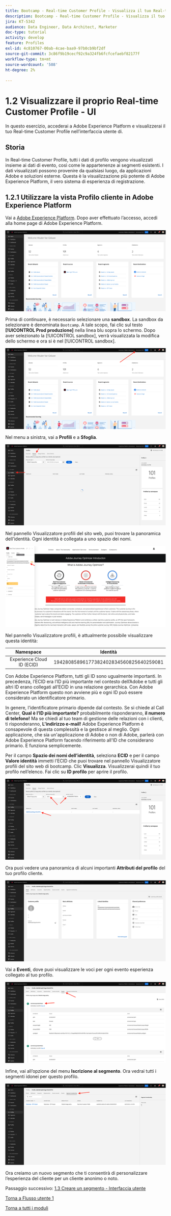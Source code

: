 ```yaml
---
title: Bootcamp - Real-time Customer Profile - Visualizza il tuo Real-time Customer Profile - Interfaccia utente
description: Bootcamp - Real-time Customer Profile - Visualizza il tuo Real-time Customer Profile - Interfaccia utente
jira: KT-5342
audience: Data Engineer, Data Architect, Marketer
doc-type: tutorial
activity: develop
feature: Profiles
exl-id: 4c810767-00ab-4cae-baa9-97b0cb9bf2df
source-git-commit: 3c86f9b19cecf92c9a324fb6fcfcefaebf82177f
workflow-type: tm+mt
source-wordcount: '508'
ht-degree: 2%

---
```


# 1.2 Visualizzare il proprio Real-time Customer Profile - UI

In questo esercizio, accederai a Adobe Experience Platform e visualizzerai il tuo Real-time Customer Profile nell’interfaccia utente di.

## Storia

In Real-time Customer Profile, tutti i dati di profilo vengono visualizzati insieme ai dati di evento, così come le appartenenze ai segmenti esistenti. I dati visualizzati possono provenire da qualsiasi luogo, da applicazioni Adobe e soluzioni esterne. Questa è la visualizzazione più potente di Adobe Experience Platform, il vero sistema di esperienza di registrazione.

## 1.2.1 Utilizzare la vista Profilo cliente in Adobe Experience Platform

Vai a [Adobe Experience Platform](https://experience.adobe.com/platform). Dopo aver effettuato l’accesso, accedi alla home page di Adobe Experience Platform.

![Acquisizione dei dati](./images/home.png)

Prima di continuare, è necessario selezionare una **sandbox**. La sandbox da selezionare è denominata ``Bootcamp``. A tale scopo, fai clic sul testo **[!UICONTROL Prod produzione]** nella linea blu sopra lo schermo. Dopo aver selezionato la [!UICONTROL sandbox], verrà visualizzata la modifica dello schermo e ora si è nel [!UICONTROL sandbox].

![Acquisizione dei dati](./images/sb1.png)

Nel menu a sinistra, vai a **Profili** e a **Sfoglia**.

![Profilo cliente](./images/homemenu.png)

Nel pannello Visualizzatore profili del sito web, puoi trovare la panoramica dell’identità. Ogni identità è collegata a uno spazio dei nomi.

![Profilo cliente](./images/identities.png)

Nel pannello Visualizzatore profili, è attualmente possibile visualizzare questa identità:

| Namespace | Identità |
|:-------------:| :---------------:|
| Experience Cloud ID (ECID) | 19428085896177382402834560825640259081 |

Con Adobe Experience Platform, tutti gli ID sono ugualmente importanti. In precedenza, l’ECID era l’ID più importante nel contesto dell’Adobe e tutti gli altri ID erano collegati all’ECID in una relazione gerarchica. Con Adobe Experience Platform questo non avviene più e ogni ID può essere considerato un identificatore primario.

In genere, l’identificatore primario dipende dal contesto. Se si chiede al Call Center, **Qual è l’ID più importante?** probabilmente risponderanno, **il numero di telefono!** Ma se chiedi al tuo team di gestione delle relazioni con i clienti, ti risponderanno, **L&#39;indirizzo e-mail!**  Adobe Experience Platform è consapevole di questa complessità e la gestisce al meglio. Ogni applicazione, che sia un&#39;applicazione di Adobe o non di Adobe, parlerà con Adobe Experience Platform facendo riferimento all&#39;ID che considerano primario. E funziona semplicemente.

Per il campo **Spazio dei nomi dell’identità**, seleziona **ECID** e per il campo **Valore identità** immetti l’ECID che puoi trovare nel pannello Visualizzatore profili del sito web di bootcamp. Clic **Visualizza**. Visualizzerai quindi il tuo profilo nell’elenco. Fai clic su **ID profilo** per aprire il profilo.

![Profilo cliente](./images/popupecid.png)

Ora puoi vedere una panoramica di alcuni importanti **Attributi del profilo** del tuo profilo cliente.

![Profilo cliente](./images/profile.png)

Vai a **Eventi**, dove puoi visualizzare le voci per ogni evento esperienza collegato al tuo profilo.

![Profilo cliente](./images/profileee.png)

Infine, vai all’opzione del menu **Iscrizione al segmento**. Ora vedrai tutti i segmenti idonei per questo profilo.

![Profilo cliente](./images/profileseg.png)

Ora creiamo un nuovo segmento che ti consentirà di personalizzare l’esperienza del cliente per un cliente anonimo o noto.

Passaggio successivo: [1.3 Creare un segmento - Interfaccia utente](./ex3.md)

[Torna a Flusso utente 1](./uc1.md)

[Torna a tutti i moduli](../../overview.md)
